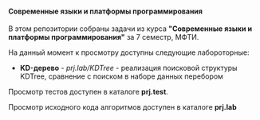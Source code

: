 #### Современные языки и платформы программирования
В этом репозитории собраны задачи из курса
**"Современные языки и платформы программирования"** за 7 семестр, МФТИ.

На данный момент к просмотру доступны следующие лабороторные:

- **KD-дерево** - *prj.lab/KDTree* - реализация поисковой структуры KDTree, сравнение с поиском в наборе данных перебором

Просмотр тестов доступен в каталоге **prj.test**. 

Просмотр исходного кода алгоритмов доступен в каталоге **prj.lab**


